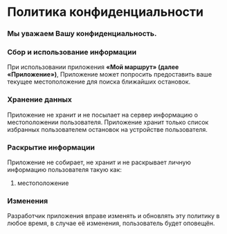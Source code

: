 # Политика конфиденциальности
### Мы уважаем Вашу конфиденциальность.

### Сбор и использование информации
При использовании приложения **«Мой маршрут» (далее «Приложение»)**, Приложение может попросить предоставить ваше текущее местоположение для поиска ближайших остановок.

### Хранение данных
Приложение не хранит и не посылает на сервер информацию о местоположении пользователя. Приложение хранит только список избранных пользователем остановок на устройстве пользователя.

### Раскрытие информации
Приложение не собирает, не хранит и не раскрывает личную информацию пользователя такую как:
1) местоположение

### Изменения
Разработчик приложения вправе изменять и обновлять эту политику в любое время, в случае её изменения, пользователь будет оповещён.
